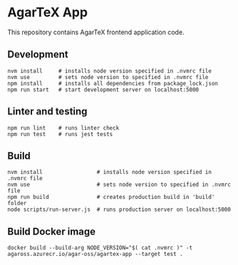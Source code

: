 # AgarTeX App

This repository contains AgarTeX frontend application code.

## Development

```
nvm install     # installs node version specified in .nvmrc file
nvm use         # sets node version to specified in .nvmrc file
npm install     # installs all dependencies from package_lock.json
npm run start   # start development server on localhost:5000
```

## Linter and testing

```
npm run lint    # runs linter check
npm run test    # runs jest tests
```

## Build 

```
nvm install                 # installs node version specified in .nvmrc file
nvm use                     # sets node version to specified in .nvmrc file
npm run build               # creates production build in 'build' folder
node scripts/run-server.js  # runs production server on localhost:5000
```

## Build Docker image

```
docker build --build-arg NODE_VERSION="$( cat .nvmrc )" -t agaross.azurecr.io/agar-oss/agartex-app --target test .
```
